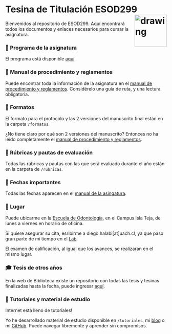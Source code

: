 # Tesina de Titulación ESOD299 <img src="http://www.icml.uach.cl/manejador/resources/documentos/escudo-transparente.png" alt="drawing" height="100" align="right"/>
Bienvenidos al repositorio de ESOD299. Aquí encontrará todos los documentos y enlaces necesarios para cursar la asignatura.

### 📓 Programa de la asignatura

El programa está disponible [aquí](Programa_de_Asignatura.pdf).

### 📕 Manual de procedimiento y reglamentos
Puede encontrar toda la información de la asignatura en el [manual de procedimiento y reglamentos](manual.md).
Considérelo una guía de ruta, y una lectura obligatoria.

### 📄 Formatos

El formato para el protocolo y las 2 versiones del manuscrito final están en la carpeta `/formatos`.

¿No tiene claro por qué son 2 versiones del manuscrito? Entonces no ha leído completamente el [manual de procedimiento y reglamentos](https://github.com/diegohalabi/ESOD299/blob/master/manual.md#instrucciones-fechas-y-consultas-frecuentes).

### 📝 Rúbricas y pautas de evaluación

Todas las rúbricas y pautas con las que será evaluado durante el año están en la carpeta de `/rubricas`.

### 📅 Fechas importantes
Todas las fechas aparecen en el [manual de la asingatura](https://github.com/diegohalabi/ESOD299/blob/master/manual.md#cronograma-de-actividades-y-evaluaciones).

### 📍 Lugar
Puede ubicarme en la [Escuela de Odontología](https://goo.gl/maps/C1T2tDxqdDo), en el Campus Isla Teja, de lunes a viernes en horario de oficina.

Si quiere asegurar su cita, esribirme a diego.halabi[at]uach.cl, ya que paso gran parte de mi tiempo en el [Lab](http://cisne.uach.cl).

El examen de calificación, al igual que los avances, se realizarán en el mismo lugar.

### 🎓 Tesis de otros años

En la web de Biblioteca existe un repositorio con todas las tesis y tesinas finalizadas hasta la fecha, puede ingresar [aquí](http://catalogobiblioteca.uach.cl:8080/ipac20/ipac.jsp?go_sort_limit.x=5&go_sort_limit.y=5&npp=10&ipp=20&spp=20&profile=bibteja&aspect=subtab14&term=ODONTOLOGIA&index=SUBJECT&uindex=&oper=&session=1F406PO663838.292363&menu=search&aspect=subtab14&npp=10&ipp=20&spp=20&profile=bibteja&ri=1&source=~%21biblioteca&sort=3100014).

### 👀 Tutoriales y material de estudio
Internet está lleno de tutoriales!

Yo he desarrollado material de estudio disponible en `/tutoriales`, mi [blog](diegohalabi.github.io) o mi [GitHub](github.com/diegohalabi). Puede navegar libremente y aprender sin compromisos.
